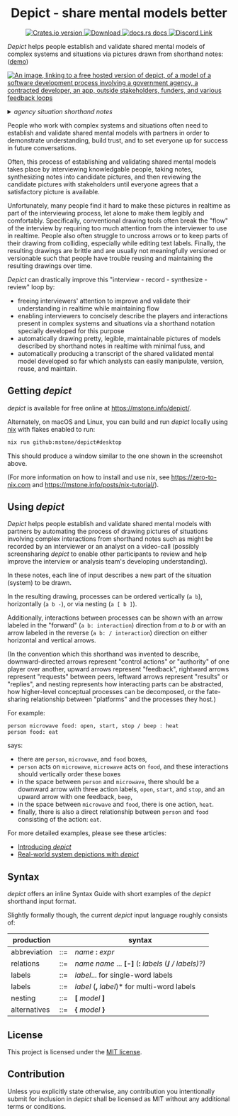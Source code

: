 <div align="center">
  <h1>Depict - share mental models better</h1>
</div>

<div align="center">
  <!-- Crates version -->
  <a href="https://crates.io/crates/depict">
    <img src="https://img.shields.io/crates/v/depict.svg?style=flat-square"
    alt="Crates.io version" />
  </a>
  <!-- Downloads -->
  <a href="https://crates.io/crates/depict">
    <img src="https://img.shields.io/crates/d/depict.svg?style=flat-square"
      alt="Download" />
  </a>
  <!-- docs -->
  <a href="https://docs.rs/depict">
    <img src="https://img.shields.io/badge/docs-latest-blue.svg?style=flat-square"
      alt="docs.rs docs" />
  </a>
  <!-- CI
  <a href="https://github.com/mstone/depict/actions">
    <img src="https://github.com/mstone/depict/actions/workflows/main.yml/badge.svg"
      alt="CI status" />
  </a> -->
  <!-- Discord -->
  <a href="https://discord.gg/UpWYZ5dN">
    <img src="https://img.shields.io/discord/973591045881360414.svg?logo=discord&style=flat-square" alt="Discord Link" />
  </a>
</div>

*Depict* helps people establish and validate shared mental models of complex systems and situations via pictures drawn from shorthand notes: ([demo](https://mstone.info/depict/))

[![An image, linking to a free hosted version of depict, of a model of a software development process involving a government agency, a contracted developer, an app, outside stakeholders, funders, and various feedback loops](https://raw.githubusercontent.com/mstone/depict/main/doc/agency.gif)](https://mstone.info/depict/)

<details>
<summary><i>agency situation shorthand notes</i></summary>
<pre>
agency [ priorities ]
developer [ design ]
agency developer: approve release,
developer app: release
developer code: update
agency developer: report issue,
agency app: /review design
stakeholders word: /review
funders agency: money, deliverables, timelines / grant application, renegotiation
developer json
word excel json code app -: _ : _ : _ : _
developer json: defines
agency developer: funding
agency word: / review
agency excel: edit
agency app: / test results,
agency app: test
agency developer: / report issue,
agency developer: prioritize
stakeholders agency: propose
</pre>
</details>

<!-- [![Depict live demo, showing a model of a microwave](https://raw.githubusercontent.com/mstone/depict/main/doc/microwave.gif)](https://mstone.info/depict/) -->

People who work with complex systems and situations often need to establish and validate shared mental models with partners in order to demonstrate understanding, build trust, and to set everyone up for success in future conversations.

Often, this process of establishing and validating shared mental models takes place by interviewing knowledgable people, taking notes, synthesizing notes into candidate pictures, and then reviewing the candidate pictures with stakeholders until everyone agrees that a satisfactory picture is available.

Unfortunately, many people find it hard to make these pictures in realtime as part of the interviewing process, let alone to make them legibly and comfortably. Specifically, conventional drawing tools often break the "flow" of the interview by requiring too much attention from the interviewer to use in realtime. People also often struggle to uncross arrows or to keep parts of their drawing from colliding, especially while editing text labels. Finally, the resulting drawings are brittle and are usually not meaningfully versioned or versionable such that people have trouble reusing and maintaining the resulting drawings over time.

*Depict* can drastically improve this "interview - record - synthesize - review" loop by:
* freeing interviewers' attention to improve and validate their understanding in realtime while maintaining flow
* enabling interviewers to concisely describe the players and interactions present in complex systems and situations via a shorthand notation specially developed for this purpose
* automatically drawing pretty, legible, maintainable pictures of models described by shorthand notes in realtime with minimal fuss, and
* automatically producing a transcript of the shared validated mental model developed so far which analysts can easily manipulate, version, reuse, and maintain.

## Getting *depict*

*depict* is available for free online at <https://mstone.info/depict/>.

Alternately, on macOS and Linux, you can build and run *depict* locally using [nix](https://nixos.org/nix/) with flakes enabled to run:

```bash
nix run github:mstone/depict#desktop
```

This should produce a window similar to the one shown in the screenshot above.

(For more information on how to install and use nix, see <https://zero-to-nix.com> and <https://mstone.info/posts/nix-tutorial/>).

## Using *depict*

*Depict* helps people establish and validate shared mental models with partners by automating the process of drawing pictures of situations involving complex interactions from shorthand notes such as might be recorded by an interviewer or an analyst on a video-call (possibly screensharing *depict* to enable other participants to review and help improve the interview or analysis team's developing understanding).

In these notes, each line of input describes a new part of the situation (system) to be drawn.

In the resulting drawing, processes can be ordered vertically (`a b`), horizontally (`a b -`), or via nesting (`a [ b ]`).

Additionally, interactions between processes can be shown with an arrow labeled in the "forward" (`a b: interaction`) direction from *a* to *b* or with an arrow labeled in the reverse (`a b: / interaction`) direction on either horizontal and vertical arrows.

(In the convention which this shorthand was invented to describe, downward-directed arrows represent "control actions" or "authority" of one player over another, upward arrows represent "feedback", rightward arrows represent "requests" between peers, leftward arrows represent "results" or "replies", and nesting represents how interacting parts can be abstracted, how higher-level conceptual processes can be decomposed, or the fate-sharing relationship between "platforms" and the processes they host.)

For example:

```
person microwave food: open, start, stop / beep : heat
person food: eat
```

says:

* there are `person`, `microwave`, and `food` boxes,
* `person` acts on `microwave`, `microwave` acts on `food`, and these interactions should vertically order these boxes
* in the space between `person` and `microwave`, there should be a downward arrow with three action labels, `open`, `start`, and `stop`, and an upward arrow with one feedback, `beep`,
* in the space between `microwave` and `food`, there is one action, `heat`.
* finally, there is also a direct relationship between `person` and `food` consisting of the action: `eat`.

For more detailed examples, please see these articles:

* [Introducing *depict*](https://mstone.info/posts/introducing-depict/)
* [Real-world system depictions with *depict*](https://mstone.info/posts/real-world-system-depictions/)

## Syntax

*depict* offers an inline Syntax Guide with short examples of the *depict* shorthand input format.

Slightly formally though, the current *depict* input language roughly consists of:

| production  |   | syntax                                                  |
|-------------|---|---------------------------------------------------------|
|abbreviation |::=| *name* **:** *expr*
|relations    |::=| *name* *name* ... **[-]** (**:** *labels* (**/** */ *labels*)?)*
|labels       |::=| *label*... for single-word labels
|labels       |::=| *label* (**,** *label*)* for multi-word labels
|nesting      |::=| **[** *model* **]**
|alternatives |::=| **{** *model* **}**


## License

This project is licensed under the [MIT license].

[MIT license]: https://github.com/mstone/depict/blob/main/LICENSE

## Contribution

Unless you explicitly state otherwise, any contribution you intentionally submit for inclusion in *depict* shall be licensed as MIT without any additional terms or conditions.
